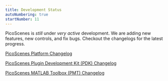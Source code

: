 ```yaml
---
title: Development Status
autoNumbering: true
startNumber: 11
--- 
```


PicoScenes is *still* under *very active* development. We are adding new features, new controls, and fix bugs. Checkout the changelogs for the latest progress.

[PicoScenes Platform Changelog](https://zpj.io/PicoScenes/platform-changelog)

[PicoScenes Plugin Development Kit (PDK) Changelog](https://github.com/wifisensing/PicoScenes-PDK/-/blob/master/changelog.html)

[PicoScenes MATLAB Toolbox (PMT) Changelog](https://github.com/wifisensing/PicoScenes-MATLAB-Toolbox-Core/-/blob/main/changelog.html)
